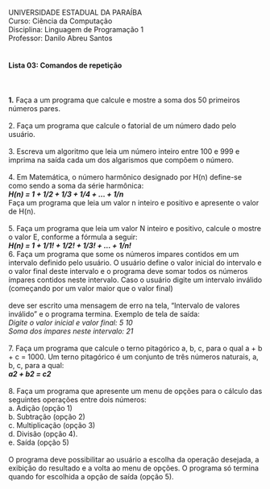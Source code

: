 UNIVERSIDADE ESTADUAL DA PARAÍBA<br>
Curso: Ciência da Computação<br>
Disciplina: Linguagem de Programação 1<br>
Professor: Danilo Abreu Santos<br>
<br>
<h4><b>Lista 03: Comandos de repetição</b><br></h4>
<br><br>
<b>1.</b> Faça a um programa que calcule e mostre a soma dos 50 primeiros números pares.
<br><br>
2. Faça um programa que calcule o fatorial de um número dado pelo usuário.
<br><br>
3. Escreva um algoritmo que leia um número inteiro entre 100 e 999 e imprima na saída
cada um dos algarismos que compõem o número.
<br><br>
4. Em Matemática, o número harmônico designado por H(n) define-se como sendo a
soma da série harmônica:
<br>
<b><em>H(n) = 1 + 1/2 + 1/3 + 1/4 + ... + 1/n</em></b>
<br>
Faça um programa que leia um valor n inteiro e positivo e apresente o valor de
H(n).
<br><br>
5. Faça um programa que leia um valor N inteiro e positivo, calcule o mostre o valor E,
conforme a fórmula a seguir:
<br>
<b><em>H(n) = 1 + 1/1! + 1/2! + 1/3! + ... + 1/n!</em></b>
<br>
6. Faça um programa que some os números impares contidos em um intervalo definido
pelo usuário. O usuário define o valor inicial do intervalo e o valor final deste intervalo
e o programa deve somar todos os números ímpares contidos neste intervalo. Caso o
usuário digite um intervalo inválido (começando por um valor maior que o valor final)<br><br>
deve ser escrito uma mensagem de erro na tela, “Intervalo de valores inválido” e o
programa termina. Exemplo de tela de saída:<br>
<em>Digite o valor inicial e valor final: 5 10<br>
Soma dos ímpares neste intervalo: 21</em>
<br><br>
7. Faça um programa que calcule o terno pitagórico a, b, c, para o qual a + b + c = 1000.
Um terno pitagórico é um conjunto de três números naturais, a, b, c, para a qual:
<br>
<b><em>a2 + b2 = c2</b></em>
<br><br>
8. Faça um programa que apresente um menu de opções para o cálculo das seguintes
operações entre dois números:
<br>
a. Adição (opção 1)<br>
b. Subtração (opção 2)<br>
c. Multiplicação (opção 3)<br>
d. Divisão (opção 4).<br>
e. Saída (opção 5)<br>
<br>
O programa deve possibilitar ao usuário a escolha da operação desejada, a exibição do
resultado e a volta ao menu de opções. O programa só termina quando for escolhida a
opção de saída (opção 5).<br>
